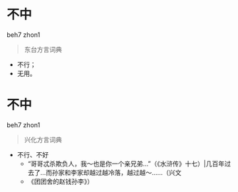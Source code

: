 # 不中
beh7 zhon1
> 东台方言词典
- 不行；
- 无用。

# 不中
beh7 zhon1
> 兴化方言词典
- 不行、不好
  - “哥哥忒杀欺负人，我～也是你一个亲兄弟…”（《水浒传》十七）|几百年过去了…而孙家和李家却越过越冷落，越过越～……（兴文
  - 《团团舍的赵钱孙李》）
